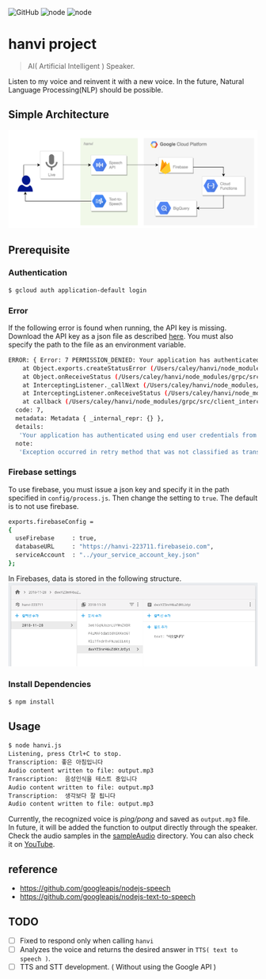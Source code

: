 

![GitHub](https://img.shields.io/github/license/mashape/apistatus.svg)
![node](https://img.shields.io/badge/node-6.15.x-brightgreen.svg)
![node](https://img.shields.io/badge/node-9.4.x-brightgreen.svg)

# hanvi project
> AI( Artificial Intelligent ) Speaker. 

Listen to my voice and reinvent it with a new voice. In the future, Natural Language Processing(NLP) should be possible.

## Simple Architecture
<img src="/arch/architecture.png" style="max-width:100%;max-height:100%;">

## Prerequisite
### Authentication
```bash
$ gcloud auth application-default login
```

### Error
If the following error is found when running, the API key is missing. 
Download the API key as a json file as described [here](https://cloud.google.com/docs/authentication/getting-started#auth-cloud-implicit-nodejs). 
You must also specify the path to the file as an environment variable.
```bash
ERROR: { Error: 7 PERMISSION_DENIED: Your application has authenticated using end user credentials from the Google Cloud SDK or Google Cloud Shell which are not supported by the texttospeech.googleapis.com. We recommend that most server applications use service accounts instead. For more information about service accounts and how to use them in your application, see https://cloud.google.com/docs/authentication/.
    at Object.exports.createStatusError (/Users/caley/hanvi/node_modules/grpc/src/common.js:87:15)
    at Object.onReceiveStatus (/Users/caley/hanvi/node_modules/grpc/src/client_interceptors.js:1188:28)
    at InterceptingListener._callNext (/Users/caley/hanvi/node_modules/grpc/src/client_interceptors.js:564:42)
    at InterceptingListener.onReceiveStatus (/Users/caley/hanvi/node_modules/grpc/src/client_interceptors.js:614:8)
    at callback (/Users/caley/hanvi/node_modules/grpc/src/client_interceptors.js:841:24)
  code: 7,
  metadata: Metadata { _internal_repr: {} },
  details:
   'Your application has authenticated using end user credentials from the Google Cloud SDK or Google Cloud Shell which are not supported by the texttospeech.googleapis.com. We recommend that most server applications use service accounts instead. For more information about service accounts and how to use them in your application, see https://cloud.google.com/docs/authentication/.',
  note:
   'Exception occurred in retry method that was not classified as transient' }
```
### Firebase settings
To use firebase, you must issue a json key and specify it in the path specified in `config/process.js`.
Then change the setting to `true`. The default is to not use firebase.
```bash
exports.firebaseConfig =
{
  useFirebase     : true,
  databaseURL     : "https://hanvi-223711.firebaseio.com",
  serviceAccount  : "../your_service_account_key.json"
};
```

In Firebases, data is stored in the following structure.
<img src="/images/firebase_data_sample.png" style="max-width:100%;max-height:100%;">

### Install Dependencies
```bash
$ npm install
```

## Usage
```bash
$ node hanvi.js
Listening, press Ctrl+C to stop.
Transcription: 좋은 아침입니다
Audio content written to file: output.mp3
Transcription:  음성인식을 테스트 중입니다
Audio content written to file: output.mp3
Transcription:  생각보다 잘 됩니다
Audio content written to file: output.mp3
```
Currently, the recognized voice is _ping/pong_ and saved as `output.mp3` file. 
In future, it will be added the function to output directly through the speaker.
Check the audio samples in the [sampleAudio](./sampleAudio/) directory.
You can also check it on [YouTube](https://youtu.be/9-4r1coNIos).

## reference
  - https://github.com/googleapis/nodejs-speech
  - https://github.com/googleapis/nodejs-text-to-speech

## TODO
  - [ ] Fixed to respond only when calling `hanvi`
  - [ ] Analyzes the voice and returns the desired answer in `TTS( text to speech )`.
  - [ ] TTS and STT development. ( Without using the Google API )
